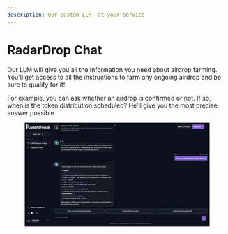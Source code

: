 ```yaml
---
description: Our custom LLM, at your service
---
```


# RadarDrop Chat

Our LLM will give you all the information you need about airdrop farming.\
You'll get access to all the instructions to farm any ongoing airdrop and be sure to qualify for it!

For example, you can ask whether an airdrop is confirmed or not. If so, when is the token distribution scheduled? He'll give you the most precise answer possible.

<figure><img src="../../.gitbook/assets/RD_Chat.png" alt=""><figcaption></figcaption></figure>
